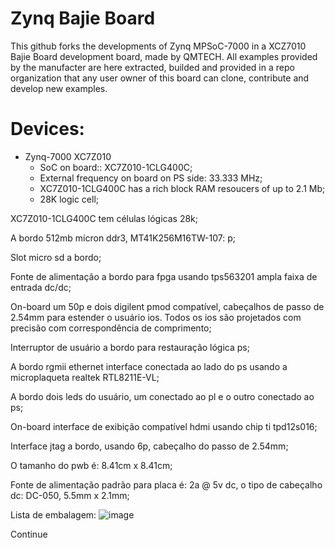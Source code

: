 # Zynq Bajie Board
This github forks the developments of Zynq MPSoC-7000 in a XCZ7010 Bajie Board development board, made by QMTECH.
All examples provided by the manufacter are here extracted, builded and provided in a repo organization that any user owner
of this board can clone, contribute and develop new examples.

# Devices:

* Zynq-7000 XC7Z010
  * SoC on board:: XC7Z010-1CLG400C;
  * External frequency on board on PS side: 33.333 MHz;
  * XC7Z010-1CLG400C has a rich block RAM resoucers of up to 2.1 Mb;
  * 28K logic cell;

XC7Z010-1CLG400C tem células lógicas 28k;

A bordo 512mb mícron ddr3, MT41K256M16TW-107: p;

Slot micro sd a bordo;

Fonte de alimentação a bordo para fpga usando tps563201 ampla faixa de entrada dc/dc;

On-board um 50p e dois digilent pmod compatível, cabeçalhos de passo de 2.54mm para estender o usuário ios. Todos os ios são projetados com precisão com correspondência de comprimento;

Interruptor de usuário a bordo para restauração lógica ps;

A bordo rgmii ethernet interface conectada ao lado do ps usando a microplaqueta realtek RTL8211E-VL;

A bordo dois leds do usuário, um conectado ao pl e o outro conectado ao ps;

On-board interface de exibição compatível hdmi usando chip ti tpd12s016;

Interface jtag a bordo, usando 6p, cabeçalho do passo de 2.54mm;

O tamanho do pwb é: 8.41cm x 8.41cm;

Fonte de alimentação padrão para placa é: 2a @ 5v dc, o tipo de cabeçalho dc: DC-050, 5.5mm x 2.1mm;



Lista de embalagem:
![image](https://user-images.githubusercontent.com/32624205/181932321-9ffb84b4-4315-4feb-8238-442d5dfc4982.png)

Continue
